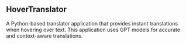 ## HoverTranslator
A Python-based translator application that provides instant translations when hovering over text. This application uses GPT models for accurate and context-aware translations.
